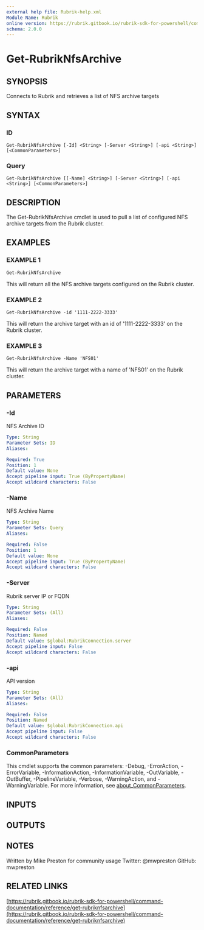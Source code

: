 ```yaml
---
external help file: Rubrik-help.xml
Module Name: Rubrik
online version: https://rubrik.gitbook.io/rubrik-sdk-for-powershell/command-documentation/reference/get-rubriknfsarchive
schema: 2.0.0
---
```


# Get-RubrikNfsArchive

## SYNOPSIS
Connects to Rubrik and retrieves a list of NFS archive targets

## SYNTAX

### ID
```
Get-RubrikNfsArchive [-Id] <String> [-Server <String>] [-api <String>] [<CommonParameters>]
```

### Query
```
Get-RubrikNfsArchive [[-Name] <String>] [-Server <String>] [-api <String>] [<CommonParameters>]
```

## DESCRIPTION
The Get-RubrikNfsArchive cmdlet is used to pull a list of configured NFS archive targets from the Rubrik cluster.

## EXAMPLES

### EXAMPLE 1
```
Get-RubrikNfsArchive
```

This will return all the NFS archive targets configured on the Rubrik cluster.

### EXAMPLE 2
```
Get-RubrikNfsArchive -id '1111-2222-3333'
```

This will return the archive target with an id of '1111-2222-3333' on the Rubrik cluster.

### EXAMPLE 3
```
Get-RubrikNfsArchive -Name 'NFS01'
```

This will return the archive target with a name of 'NFS01' on the Rubrik cluster.

## PARAMETERS

### -Id
NFS Archive ID

```yaml
Type: String
Parameter Sets: ID
Aliases:

Required: True
Position: 1
Default value: None
Accept pipeline input: True (ByPropertyName)
Accept wildcard characters: False
```

### -Name
NFS Archive Name

```yaml
Type: String
Parameter Sets: Query
Aliases:

Required: False
Position: 1
Default value: None
Accept pipeline input: True (ByPropertyName)
Accept wildcard characters: False
```

### -Server
Rubrik server IP or FQDN

```yaml
Type: String
Parameter Sets: (All)
Aliases:

Required: False
Position: Named
Default value: $global:RubrikConnection.server
Accept pipeline input: False
Accept wildcard characters: False
```

### -api
API version

```yaml
Type: String
Parameter Sets: (All)
Aliases:

Required: False
Position: Named
Default value: $global:RubrikConnection.api
Accept pipeline input: False
Accept wildcard characters: False
```

### CommonParameters
This cmdlet supports the common parameters: -Debug, -ErrorAction, -ErrorVariable, -InformationAction, -InformationVariable, -OutVariable, -OutBuffer, -PipelineVariable, -Verbose, -WarningAction, and -WarningVariable. For more information, see [about_CommonParameters](http://go.microsoft.com/fwlink/?LinkID=113216).

## INPUTS

## OUTPUTS

## NOTES
Written by Mike Preston for community usage
Twitter: @mwpreston
GitHub: mwpreston

## RELATED LINKS

[https://rubrik.gitbook.io/rubrik-sdk-for-powershell/command-documentation/reference/get-rubriknfsarchive](https://rubrik.gitbook.io/rubrik-sdk-for-powershell/command-documentation/reference/get-rubriknfsarchive)

